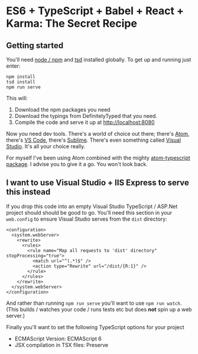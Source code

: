 # ES6 + TypeScript + Babel + React + Karma: The Secret Recipe

## Getting started

You'll need [node / npm](https://nodejs.org/) and [tsd](http://definitelytyped.org/tsd/) installed globally.  To get up and running just enter:

```
npm install
tsd install
npm run serve
```

This will:

1. Download the npm packages you need
2. Download the typings from DefinitelyTyped that you need.
3. Compile the code and serve it up at [http://localhost:8080](http://localhost:8080)

Now you need dev tools.  There's a world of choice out there; there's [Atom](https://atom.io/), there's [VS Code](https://www.visualstudio.com/en-us/products/code-vs.aspx), there's [Sublime](http://www.sublimetext.com/).  There's even something called [Visual Studio](http://www.visualstudio.com).  It's all your choice really.

For myself I've been using Atom combined with the mighty [atom-typescript package](https://atom.io/packages/atom-typescript).  I advise you to give it a go.  You won't look back.

## I want to use Visual Studio + IIS Express to serve this instead

If you drop this code into an empty Visual Studio TypeScript / ASP.Net project should should be good to go.  You'll need this section in your `web.config` to ensure Visual Studio serves from the `dist` directory:

```
<configuration>
  <system.webServer>
    <rewrite>
      <rules>
        <rule name="Map all requests to 'dist' directory" stopProcessing="true">
          <match url="^(.*)$" />
          <action type="Rewrite" url="/dist/{R:1}" />
        </rule>
      </rules>
    </rewrite>
  </system.webServer>
</configuration>
```

And rather than running `npm run serve` you'll want to use `npm run watch`.  (This builds / watches your code / runs tests etc but does **not** spin up a web server.)

Finally you'll want to set the following TypeScript options for your project

- ECMAScript Version: ECMAScript 6
- JSX compilation in TSX files: Preserve
